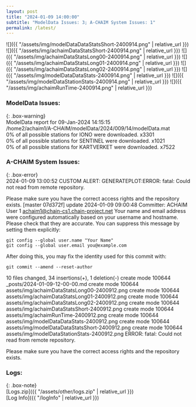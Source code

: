 ```yaml
---
layout: post
title: "2024-01-09 14:00:00"
subtitle: "ModelData Issues: 3; A-CHAIM System Issues: 1"
permalink: /latest/
---
```


![]({{ "/assets/img/modelDataDataStatsShort-2400914.png" | relative_url }})
![]({{ "/assets/img/achaimDataStatsShort-2400914.png" | relative_url }})
![]({{ "/assets/img/achaimDataStatsLong00-2400914.png" | relative_url }})
![]({{ "/assets/img/achaimDataStatsLong01-2400914.png" | relative_url }})
![]({{ "/assets/img/achaimDataStatsLong02-2400914.png" | relative_url }})
![]({{ "/assets/img/modelDataDataStats-2400914.png" | relative_url }})
![]({{ "/assets/img/modelDataStationStats-2400914.png" | relative_url }})
![]({{ "/assets/img/achaimRunTime-2400914.png" | relative_url }})


### ModelData Issues:  
  
{: .box-warning}  
 ModelData report for 09-Jan-2024 14:15:15   
 /home2/achaim1/A-CHAIM/modelData/2024/009/14/modelData.mat   
 0% of all possible stations for IONO were downloaded. x3301   
 0% of all possible stations for SENTINEL were downloaded. x1021   
 0% of all possible stations for KARTVERKET were downloaded. x7522   
  
### A-CHAIM System Issues:  
  
{: .box-error}  
2024-01-09 13:00:52 CUSTOM ALERT: GENERATEPLOT:ERROR: 
fatal: Could not read from remote repository.

Please make sure you have the correct access rights
and the repository exists.
[master 07d372f] update 2024-01-09 09:00:48
 Committer: ACHAIM User 1 <achaim1@chain-cs1.chain-project.net>
Your name and email address were configured automatically based
on your username and hostname. Please check that they are accurate.
You can suppress this message by setting them explicitly:

    git config --global user.name "Your Name"
    git config --global user.email you@example.com

After doing this, you may fix the identity used for this commit with:

    git commit --amend --reset-author

 10 files changed, 34 insertions(+), 1 deletion(-)
 create mode 100644 _posts/2024-01-09-12-00-00.md
 create mode 100644 assets/img/achaimDataStatsLong00-2400912.png
 create mode 100644 assets/img/achaimDataStatsLong01-2400912.png
 create mode 100644 assets/img/achaimDataStatsLong02-2400912.png
 create mode 100644 assets/img/achaimDataStatsShort-2400912.png
 create mode 100644 assets/img/achaimRunTime-2400912.png
 create mode 100644 assets/img/modelDataDataStats-2400912.png
 create mode 100644 assets/img/modelDataDataStatsShort-2400912.png
 create mode 100644 assets/img/modelDataStationStats-2400912.png
ERROR: 
fatal: Could not read from remote repository.

Please make sure you have the correct access rights
and the repository exists.  

### Logs:  
  
{: .box-note}  
[Logs.zip]({{ "/assets/other/logs.zip" | relative_url }})  
[Log Info]({{ "/logInfo" | relative_url }})  
